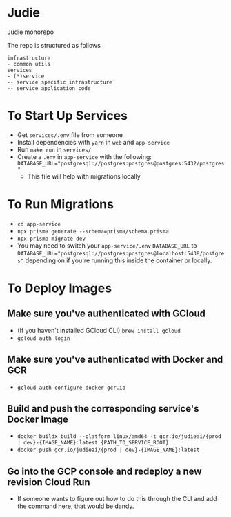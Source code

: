 # Judie

Judie monorepo

The repo is structured as follows

```
infrastructure
- common utils
services
- (*)service
-- service specific infrastructure
-- service application code
```

# To Start Up Services

- Get `services/.env` file from someone
- Install dependencies with `yarn` in `web` and `app-service`
- Run `make run` in `services/`
- Create a `.env` in `app-service` with the following: `DATABASE_URL="postgresql://postgres:postgres@postgres:5432/postgres"`
  - This file will help with migrations locally

# To Run Migrations

- `cd app-service`
- `npx prisma generate --schema=prisma/schema.prisma`
- `npx prisma migrate dev`
- You may need to switch your `app-service/.env` `DATABASE_URL` to `DATABASE_URL="postgresql://postgres:postgres@localhost:5438/postgres"` depending on if you're running this inside the container or locally.

# To Deploy Images

## Make sure you've authenticated with GCloud

- (If you haven't installed GCloud CLI) `brew install gcloud`
- `gcloud auth login`

## Make sure you've authenticated with Docker and GCR

- `gcloud auth configure-docker gcr.io`

## Build and push the corresponding service's Docker Image

- `docker buildx build --platform linux/amd64 -t gcr.io/judieai/{prod | dev}-{IMAGE_NAME}:latest {PATH_TO_SERVICE_ROOT}`
- `docker push gcr.io/judieai/{prod | dev}-{IMAGE_NAME}:latest`

## Go into the GCP console and redeploy a new revision Cloud Run

- If someone wants to figure out how to do this through the CLI and add the command here, that would be dandy.
